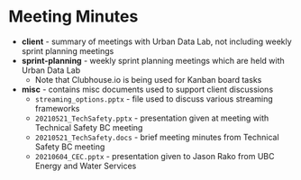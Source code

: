 # Meeting Minutes

- **client** - summary of meetings with Urban Data Lab, not including weekly sprint planning meetings
- **sprint-planning** - weekly sprint planning meetings which are held with Urban Data Lab
    - Note that Clubhouse.io is being used for Kanban board tasks
- **misc** - contains misc documents used to support client discussions
    - `streaming_options.pptx` - file used to discuss various streaming frameworks
    - `20210521_TechSafety.pptx` - presentation given at meeting with Technical Safety BC meeting
    - `20210521_TechSafety.docs` - brief meeting minutes from Technical Safety BC meeting
    - `20210604_CEC.pptx` - presentation given to Jason Rako from UBC Energy and Water Services

